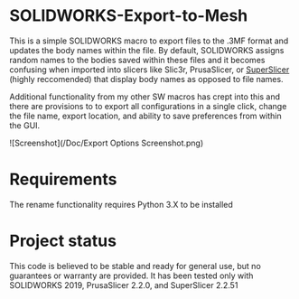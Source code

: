 # SOLIDWORKS-Export-to-Mesh

This is a simple SOLIDWORKS macro to export files to the .3MF format and updates the body names within the file.  By default, SOLIDWORKS assigns random names to the bodies saved within these files and it becomes confusing when imported into slicers like Slic3r, PrusaSlicer, or [SuperSlicer](https://github.com/supermerill/SuperSlicer/releases) (highly reccomended) that display body names as opposed to file names.

Additional functionality from my other SW macros has crept into this and there are provisions to to export all configurations in a single click, change the file name, export location, and ability to save preferences from within the GUI.

![Screenshot](/Doc/Export Options Screenshot.png)

# Requirements
The rename functionality requires Python 3.X to be installed

# Project status
This code is believed to be stable and ready for general use, but no guarantees or warranty are provided.  It has been tested only with SOLIDWORKS 2019, PrusaSlicer 2.2.0, and SuperSlicer 2.2.51
